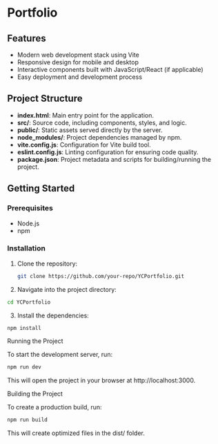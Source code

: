 # Portfolio

## Features
- Modern web development stack using Vite
- Responsive design for mobile and desktop
- Interactive components built with JavaScript/React (if applicable)
- Easy deployment and development process

## Project Structure
- **index.html**: Main entry point for the application.
- **src/**: Source code, including components, styles, and logic.
- **public/**: Static assets served directly by the server.
- **node_modules/**: Project dependencies managed by npm.
- **vite.config.js**: Configuration for Vite build tool.
- **eslint.config.js**: Linting configuration for ensuring code quality.
- **package.json**: Project metadata and scripts for building/running the project.

## Getting Started

### Prerequisites
- Node.js 
- npm 

### Installation
1. Clone the repository:
   ```bash
   git clone https://github.com/your-repo/YCPortfolio.git
   ```

2.	Navigate into the project directory:

  ```bash
  cd YCPortfolio
  ```


3. Install the dependencies:

  ```bash
  npm install 
  ```



Running the Project

To start the development server, run:

  ```bash
  npm run dev
  ```

This will open the project in your browser at http://localhost:3000.

Building the Project

To create a production build, run:


  ```bash
  npm run build
  ```

This will create optimized files in the dist/ folder.
